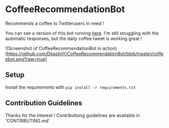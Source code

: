 # CoffeeRecommendationBot
Recommends a coffee to Twitterusers in need !

You can see a version of this bot running [here](https://twitter.com/aacoffeebot). I'm still struggling with the automatic responses, but the daily coffee tweet is working great !

!(Screenshot of CoffeeRecommendationBot in action)[https://github.com/DeastinY/CoffeeRecommendationBot/blob/master/coffeebot.png?raw=true]

## Setup
Install the requirements with `pip install -r requirements.txt`

## Contribution Guidelines
Thanks for the interest !
Contributiong guidelines are available in 'CONTRIBUTING.md'
